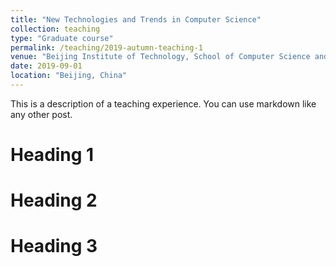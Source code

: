 ```yaml
---
title: "New Technologies and Trends in Computer Science"
collection: teaching
type: "Graduate course"
permalink: /teaching/2019-autumn-teaching-1
venue: "Beijing Institute of Technology, School of Computer Science and Technology"
date: 2019-09-01
location: "Beijing, China"
---
```


This is a description of a teaching experience. You can use markdown like any other post.

Heading 1
======

Heading 2
======

Heading 3
======
